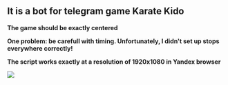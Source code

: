## It is a bot for telegram game Karate Kido

**The game should be exactly centered**

**One problem: be carefull with timing. Unfortunately, I didn't set up stops everywhere correctly!**

**The script works exactly at a resolution of 1920x1080 in Yandex browser**

![](https://github.com/legalchik/Telegram-KarateKido-cheat/assets/93884665/bee5e915-6950-4345-9175-4230af8aca04)
